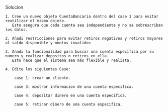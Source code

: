 Solucion

    1. Cree un nuevo objeto CuentaBancaria dentro del case 1 para evitar reutilizar el mismo objeto.
       Esto asegura que cada cuenta sea independiente y no se sobrescriban los datos.
       
    2. Añadi restricciones para evitar retiros negativos y retiros mayores al saldo disponible y montos invalidos
    
    3. Añadi la funcionalidad para buscar una cuenta específica por su numero y realizar depositos o retiros en ella.
       Esto hace que el sistema sea más flexible y realista.
       
    4. Edite los siguientes Case:
    
        case 1: crear un cliente.
        
        case 3: mostrar informacion de una cuenta especifica.
        
        case 4: depositar dinero en una cuenta especifica.
        
        case 5: retirar dinero de una cuenta especifica.
        
